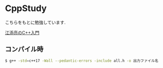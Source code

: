 # CppStudy
こちらをもとに勉強しています.

[江添亮のC++入門](https://ezoeryou.github.io/cpp-intro/)


## コンパイル時
```bash
$ g++ -std=c++17 -Wall --pedantic-errors -include all.h -o 出力ファイル名 入力ファイル名
```
